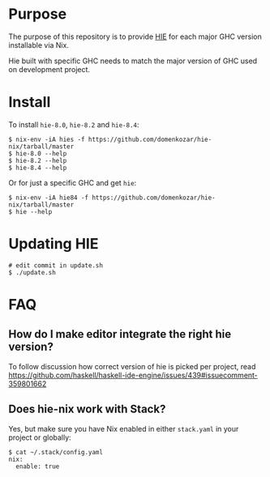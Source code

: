 # Purpose

The purpose of this repository is to provide [HIE](https://github.com/haskell/haskell-ide-engine)
for each major GHC version installable via Nix.

Hie built with specific GHC needs to match the major version of GHC used on development project.


# Install

To install `hie-8.0`, `hie-8.2` and `hie-8.4`:

    $ nix-env -iA hies -f https://github.com/domenkozar/hie-nix/tarball/master
    $ hie-8.0 --help
    $ hie-8.2 --help
    $ hie-8.4 --help

Or for just a specific GHC and get `hie`:

    $ nix-env -iA hie84 -f https://github.com/domenkozar/hie-nix/tarball/master
    $ hie --help
 

# Updating HIE

    # edit commit in update.sh
    $ ./update.sh

# FAQ

## How do I make editor integrate the right hie version?

To follow discussion how correct version of hie is picked per project, read https://github.com/haskell/haskell-ide-engine/issues/439#issuecomment-359801662

## Does hie-nix work with Stack?

Yes, but make sure you have Nix enabled in either `stack.yaml` in your project or globally:

    $ cat ~/.stack/config.yaml
    nix: 
      enable: true

